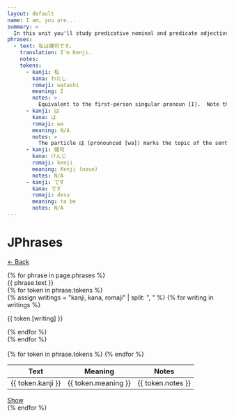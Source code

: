 ```yaml
---
layout: default
name: I am, you are...
summary: >
  In this unit you'll study predicative nominal and predicate adjectives, i.e. phrases where the subject is connected to a noun or an adjective via the verb to be. These are phrases such as [Edward is an Englishman] or [I'm tall].
phrases:
  - text: 私は健司です。
    translation: I'm Kenji.
    notes:
    tokens:
      - kanji: 私
        kana: わたし
        romaji: watashi
        meaning: I
        notes: >
          Equivalent to the first-person singular pronoun [I].  Note that in Japanese the subject is often omitted when it's clear from the contenxt. So the phrase [Kenji desu] would have been equally correct.
      - kanji: は
        kana: は
        romaji: wa
        meaning: N/A
        notes: >
          The particle は (pronounced [wa]) marks the topic of the sentence. In Japanese, two distinct particle are used to mark the topic and the subject of a sentence, respectively は and が. For the time being, you shouldn't be concerned over these.
      - kanji: 健司
        kana: けんじ
        romaji: kenji
        meaning: Kenji (noun)
        notes: N/A
      - kanji: です
        kana: です
        romaji: desu
        meaning: to be
        notes: N/A
---
```

<div class="row">
  <div class="col-12">
    <h1 class="display-3">JPhrases</h1>
    <p>
      <a href="{{ site.url }}">← Back</a>
    </p>
  </div>
</div>
{% for phrase in page.phrases %}
<div class="row">
  <div class="col-12">
    <div class="card text-center">
      <div class="card-body">
        <div class="alert alert-secondary text-center" role="alert">
          {{ phrase.text }}
        </div>
        <div class="row">
          {% for token in phrase.tokens %}
          <div class="col token">
              {% assign writings = "kanji, kana, romaji" | split: ", " %}
              {% for writing in writings %}
                <div class="row">
                  <p class="text-center" style="width: 100%;">{{ token.[writing] }}</p>
                </div>
              {% endfor %}
            </div>
          {% endfor %}
        </div>
        <br>
        <div class="row">
          <table class="table explanation">
            <thead class="thead-dark">
              <tr>
                <th scope="col">Text</th>
                <th scope="col">Meaning</th>
                <th scope="col">Notes</th>
              </tr>
            </thead>
            <tbody>
              {% for token in phrase.tokens %}
              <tr>
                <td>{{ token.kanji }}</td>
                <td>{{ token.meaning }}</td>
                <td>{{ token.notes }}</td>
              </tr>
              {% endfor %}
            </tbody>
          </table>
        </div>
        <a href="#" class="btn btn-primary btn-lg" style="margin-top: 15px;">Show</a>
      </div>
    </div>
  </div>
</div>
{% endfor %}
